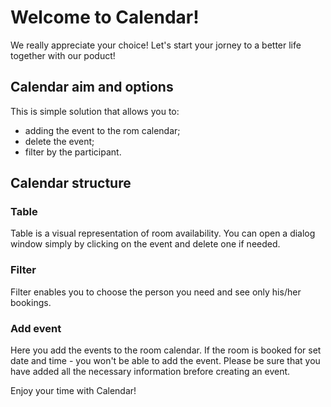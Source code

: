 # Welcome to Calendar!

We really appreciate your choice!
Let's start your jorney to a better life together with our poduct!

## Calendar aim and options

This is simple solution that allows you to:

- adding the event to the rom calendar;
- delete the event;
- filter by the participant.

## Calendar structure

### Table

Table is a visual representation of room availability.
You can open a dialog window simply by clicking on the event and delete one if needed.

### Filter

Filter enables you to choose the person you need and see only his/her bookings.

### Add event

Here you add the events to the room calendar. If the room is booked for set date and time - you won't be able to add the event. Please be sure that you have added all the necessary information brefore creating an event.

Enjoy your time with Calendar!
